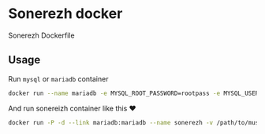 # Sonerezh docker
Sonerezh Dockerfile

## Usage

Run `mysql` or `mariadb` container

```sh
docker run --name mariadb -e MYSQL_ROOT_PASSWORD=rootpass -e MYSQL_USER=sonerezh -e MYSQL_PASSWORD=sonerezhpass -e MYSQL_DATABASE=sonereizh -d mariadb
```

And run sonereizh container like this ♥

```sh
docker run -P -d --link mariadb:mariadb --name sonerezh -v /path/to/music:/music:ro goldy/sonerezh
```



